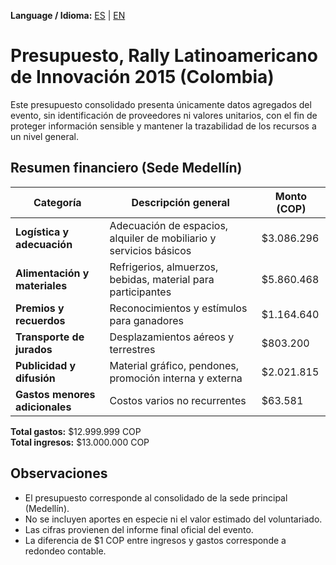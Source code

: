**Language / Idioma:** [ES](../es/10_Presupuesto.md) | [EN](../en/10_Budget.md)

# Presupuesto, Rally Latinoamericano de Innovación 2015 (Colombia)

Este presupuesto consolidado presenta únicamente datos agregados del evento, sin identificación de proveedores ni valores unitarios, con el fin de proteger información sensible y mantener la trazabilidad de los recursos a un nivel general.

## Resumen financiero (Sede Medellín)

| Categoría                                    | Descripción general                                               | Monto (COP)   |
|----------------------------------------------|-------------------------------------------------------------------|---------------|
| **Logística y adecuación**                   | Adecuación de espacios, alquiler de mobiliario y servicios básicos| $3.086.296    |
| **Alimentación y materiales**                | Refrigerios, almuerzos, bebidas, material para participantes      | $5.860.468    |
| **Premios y recuerdos**                      | Reconocimientos y estímulos para ganadores                        | $1.164.640    |
| **Transporte de jurados**                    | Desplazamientos aéreos y terrestres                               | $803.200      |
| **Publicidad y difusión**                    | Material gráfico, pendones, promoción interna y externa           | $2.021.815    |
| **Gastos menores adicionales**               | Costos varios no recurrentes                                      | $63.581       |

**Total gastos:** $12.999.999 COP  
**Total ingresos:** $13.000.000 COP  

## Observaciones
- El presupuesto corresponde al consolidado de la sede principal (Medellín).
- No se incluyen aportes en especie ni el valor estimado del voluntariado.
- Las cifras provienen del informe final oficial del evento.
- La diferencia de $1 COP entre ingresos y gastos corresponde a redondeo contable.
